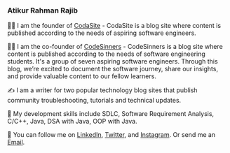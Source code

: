 ### Atikur Rahman Rajib

👋🏻   I am the founder of [CodaSite](www.codasite.org) - CodaSite is a blog site where content is published according to the needs of aspiring software engineers.

👋🏻   I am the co-founder of [CodeSinners](www.codesinners.com) - CodeSinners is a blog site where content is published according to the needs of software engineering students. It's a group of seven aspiring software engineers. Through this blog, we’re excited to document the software journey, share our insights, and provide valuable content to our fellow learners.

✍️   I am a writer for two popular technology blog sites that publish community troubleshooting, tutorials and technical updates.

🌱   My development skills include SDLC, Software Requirement Analysis,  C/C++, Java, DSA with Java, OOP with Java.

🐢   You can follow me on [LinkedIn](www.linkedin.com/in/atikurajib), [Twitter](www.twitter.com/atikurajib), and [Instagram](www.instagram.com/atikurajib). Or send me an [Email](atikurajib@gmail.com).








